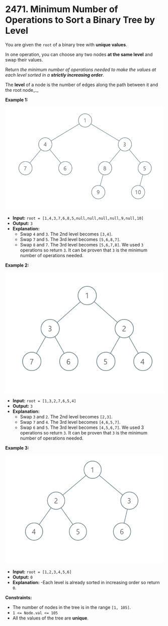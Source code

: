 # 2471. Minimum Number of Operations to Sort a Binary Tree by Level

You are given the `root` of a binary tree with **unique values**.

In one operation, you can choose any two nodes **at the same level** and swap their values.

Return _the minimum number of operations needed to make the values at each level sorted in a **strictly increasing order**_.

The **level** of a node is the number of edges along the path between it and the root node_._

**Example 1:**

![](image-20220918174006-2.png)

* **Input:** `root = [1,4,3,7,6,8,5,null,null,null,null,9,null,10]`
* **Output:** `3`
* **Explanation:**
  - Swap `4` and `3`. The 2nd level becomes `[3,4]`.
  - Swap `7` and `5`. The 3rd level becomes `[5,6,8,7]`.
  - Swap `8` and `7`. The 3rd level becomes `[5,6,7,8]`.
    We used `3` operations so return `3`.
    It can be proven that `3` is the minimum number of operations needed.

**Example 2:**

![](image-20220918174026-3.png)

* **Input:** `root = [1,3,2,7,6,5,4]`
* **Output:** `3`
* **Explanation:**
  - Swap `3` and `2`. The 2nd level becomes `[2,3]`.
  - Swap `7` and `4`. The 3rd level becomes `[4,6,5,7]`.
  - Swap `6` and `5`. The 3rd level becomes `[4,5,6,7]`.
    We used 3 operations so return `3`.
    It can be proven that `3` is the minimum number of operations needed.

**Example 3:**

![](image-20220918174052-4.png)

* **Input:** `root = [1,2,3,4,5,6]`
* **Output:** `0`
* **Explanation:** 
  -Each level is already sorted in increasing order so return `0`.

**Constraints:**

*   The number of nodes in the tree is in the range `[1, 105]`.
*   `1 <= Node.val <= 105`
*   All the values of the tree are **unique**.
